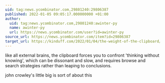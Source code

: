 ```yaml
---
uid: tag:news.ycombinator.com,29801240:29806387
published: 2022-01-05 09:05:17.000000000 +01:00
author:
  uid: tag:news.ycombinator.com,29801240:awinter-py
  name: awinter-py
  url: https://news.ycombinator.com/user?id=awinter-py
source_url: https://news.ycombinator.com/item?id=29806387
target_url: https://kinduff.com/2022/01/04/the-weight-of-the-clipboard/
---
```


like all external brains, the clipboard forces you to confront 'thinking without knowing', which can be dissonant and slow, and requires browse and search strategies rather than leaping to conclusions.

john crowley's little big is sort of about this